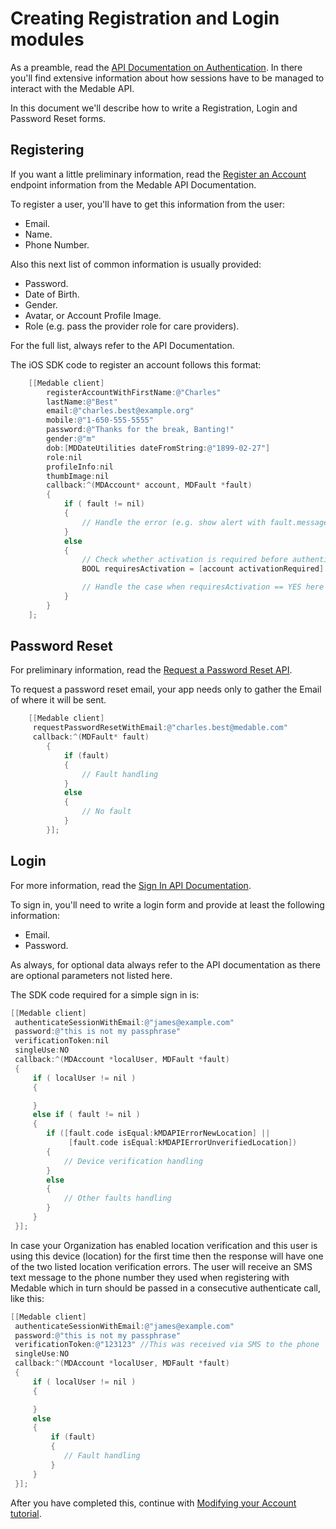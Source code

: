 Creating Registration and Login modules
====

As a preamble, read the [API Documentation on Authentication](https://dev.medable.com/#authentication). In there you'll find extensive information about how sessions have to be managed to interact with the Medable API.

In this document we'll describe how to write a Registration, Login and Password Reset forms.

Registering
----

If you want a little preliminary information, read the [Register an Account](https://dev.medable.com/#register-an-account) endpoint information from the Medable API Documentation.

To register a user, you'll have to get this information from the user:

- Email.
- Name.
- Phone Number.

Also this next list of common information is usually provided:

- Password.
- Date of Birth.
- Gender.
- Avatar, or Account Profile Image.
- Role (e.g. pass the provider role for care providers).

For the full list, always refer to the API Documentation.

The iOS SDK code to register an account follows this format:

```objective-c
	[[Medable client]
  		registerAccountWithFirstName:@"Charles"
  		lastName:@"Best"
  		email:@"charles.best@example.org"
  		mobile:@"1-650-555-5555"
  		password:@"Thanks for the break, Banting!"
  		gender:@"m"
  		dob:[MDDateUtilities dateFromString:@"1899-02-27"]
  		role:nil
  		profileInfo:nil
  		thumbImage:nil
  		callback:^(MDAccount* account, MDFault *fault)
  		{
      		if ( fault != nil)
      		{
          		// Handle the error (e.g. show alert with fault.message)
      		}
      		else
      		{
          		// Check whether activation is required before authentication
          		BOOL requiresActivation = [account activationRequired] ? [[account activationRequired] boolValue] : NO;

          		// Handle the case when requiresActivation == YES here
      		}
  		}
  	];
```

Password Reset
----

For preliminary information, read the [Request a Password Reset API](https://dev.medable.com/#request-a-password-reset).

To request a password reset email, your app needs only to gather the Email of where it will be sent.

```objective-c
	[[Medable client]
 	 requestPasswordResetWithEmail:@"charles.best@medable.com"
 	 callback:^(MDFault* fault)
 		{
     		if (fault)
     		{
         		// Fault handling
     		}
     		else
     		{
     			// No fault
     		}
 		}];
```

Login
----

For more information, read the [Sign In API Documentation](https://dev.medable.com/#sign-in).

To sign in, you'll need to write a login form and provide at least the following information:

- Email.
- Password.

As always, for optional data always refer to the API documentation as there are optional parameters not listed here.

The SDK code required for a simple sign in is:

```objective-c
[[Medable client]
 authenticateSessionWithEmail:@"james@example.com"
 password:@"this is not my passphrase"
 verificationToken:nil
 singleUse:NO
 callback:^(MDAccount *localUser, MDFault *fault)
 {
     if ( localUser != nil )
     {

     }
     else if ( fault != nil )
     {
        if ([fault.code isEqual:kMDAPIErrorNewLocation] ||
             [fault.code isEqual:kMDAPIErrorUnverifiedLocation])
        {
            // Device verification handling
        }
        else
        {
			// Other faults handling
        }
     }
 }];
```

In case your Organization has enabled location verification and this user is using this device (location) for the first time then the response will have one of the two listed location verification errors. The user will receive an SMS text message to the phone number they used when registering with Medable which in turn should be passed in a consecutive authenticate call, like this:

```objective-c
[[Medable client]
 authenticateSessionWithEmail:@"james@example.com"
 password:@"this is not my passphrase"
 verificationToken:@"123123" //This was received via SMS to the phone
 singleUse:NO
 callback:^(MDAccount *localUser, MDFault *fault)
 {
     if ( localUser != nil )
     {

     }
     else
     {
         if (fault)
         {
            // Fault handling
         }
     }
 }];
```

After you have completed this, continue with [Modifying your Account tutorial](modifyAccount.md).